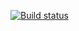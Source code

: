 [![Build status](https://ci.appveyor.com/api/projects/status/c7l00h4tcpjf8omj?svg=true)](https://ci.appveyor.com/project/Kateshenyang/websocket-frontend)